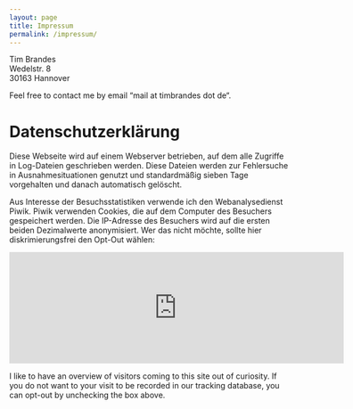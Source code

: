 ```yaml
---
layout: page
title: Impressum
permalink: /impressum/
---
```


Tim Brandes  
Wedelstr. 8  
30163 Hannover

Feel free to contact me by email “mail at timbrandes dot de“.

# Datenschutzerklärung

Diese Webseite wird auf einem Webserver betrieben, auf dem alle Zugriffe in Log-Dateien geschrieben werden. Diese Dateien werden zur Fehlersuche in Ausnahmesituationen genutzt und standardmäßig sieben Tage vorgehalten und danach automatisch gelöscht.

Aus Interesse der Besuchsstatistiken verwende ich den Webanalysedienst Piwik. Piwik verwenden Cookies, die auf dem Computer des Besuchers gespeichert werden. Die IP-Adresse des Besuchers wird auf die ersten beiden Dezimalwerte anonymisiert. Wer das nicht möchte, sollte hier diskrimierungsfrei den Opt-Out wählen:

<iframe frameborder="no" width="600px" height="200px" src="https://tracking.zinkler-brandes.com/index.php?module=CoreAdminHome&action=optOut&language=en"></iframe>

I like to have an overview of visitors coming to this site out of curiosity. If you do not want to your visit to be recorded in our tracking database, you can opt-out by unchecking the box above.
